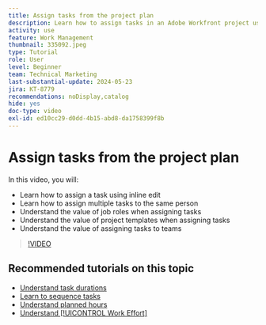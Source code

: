 ```yaml
---
title: Assign tasks from the project plan
description: Learn how to assign tasks in an Adobe Workfront project using inline edit, bulk edit, job roles, and teams.
activity: use
feature: Work Management
thumbnail: 335092.jpeg
type: Tutorial
role: User
level: Beginner
team: Technical Marketing
last-substantial-update: 2024-05-23
jira: KT-8779
recommendations: noDisplay,catalog
hide: yes
doc-type: video
exl-id: ed10cc29-d0dd-4b15-abd8-da1758399f8b
---
```

# Assign tasks from the project plan

In this video, you will:

* Learn how to assign a task using inline edit
* Learn how to assign multiple tasks to the same person
* Understand the value of job roles when assigning tasks
* Understand the value of project templates when assigning tasks
* Understand the value of assigning tasks to teams

>[!VIDEO](https://video.tv.adobe.com/v/335092/?quality=12&learn=on)

<!---
learn more urls:
Notifications: Information about work assigned to me
Assign tasks
Personal time overview
Make smart assignments
Modify multiple user assignments in a task list
--->

## Recommended tutorials on this topic

* [Understand task durations](/help/manage-work/tasks/understand-task-durations.md)
* [Learn to sequence tasks](/help/manage-work/tasks/learn-to-sequence-tasks.md)
* [Understand planned hours](/help/manage-work/tasks/understand-planned-hours.md)
* [Understand [!UICONTROL Work Effort]](/help/manage-work/tasks/understand-work-effort.md)
